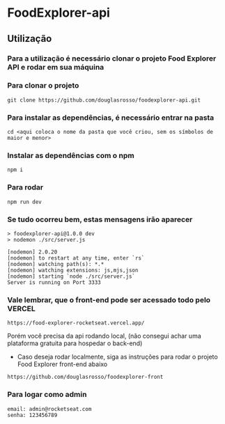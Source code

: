 # FoodExplorer-api

## Utilização

### Para a utilização é necessário clonar o projeto Food Explorer API e rodar em sua máquina

### Para clonar o projeto

```
git clone https://github.com/douglasrosso/foodexplorer-api.git
```

### Para instalar as dependências, é necessário entrar na pasta

```
cd <aqui coloca o nome da pasta que você criou, sem os símbolos de maior e menor>
```

### Instalar as dependências com o npm

```
npm i
```

### Para rodar

```
npm run dev
```

### Se tudo ocorreu bem, estas mensagens irão aparecer

```
> foodexplorer-api@1.0.0 dev
> nodemon ./src/server.js

[nodemon] 2.0.20
[nodemon] to restart at any time, enter `rs`
[nodemon] watching path(s): *.*
[nodemon] watching extensions: js,mjs,json
[nodemon] starting `node ./src/server.js`
Server is running on Port 3333
```

### Vale lembrar, que o front-end pode ser acessado todo pelo VERCEL

```
https://food-explorer-rocketseat.vercel.app/
```

Porém você precisa da api rodando local, (não consegui achar uma plataforma gratuita para hospedar o back-end)

* Caso deseja rodar localmente, siga as instruções para rodar o projeto Food Explorer front-end abaixo

```
https://github.com/douglasrosso/foodexplorer-front
```

### Para logar como admin

``` 
email: admin@rocketseat.com
senha: 123456789

```


